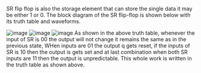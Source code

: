 SR flip flop is also the storage element that can store the single data it may be either 1 or 0. The block diagram of the SR flip-flop is shown below with its truth table and waveforms.


![image](https://github.com/user-attachments/assets/88d2bf05-9e0c-4749-b81e-c5455b71d38f)
![image](https://github.com/user-attachments/assets/5d306efd-f005-46c1-8f2a-db739920d20d)
![image](https://github.com/user-attachments/assets/e92c4e27-3663-4ca1-82a2-9476c8597bbf)
As shown in the above truth table, whenever the input of SR is 00 the output will not change it remains the same as in the previous state, WHen inputs are 01 the output q gets reset, if the inputs of SR is 10 then the output is gets set and at last combination when both SR inputs are 11 then the output is unpredictable. This whole work is written in the truth table as shown above.
